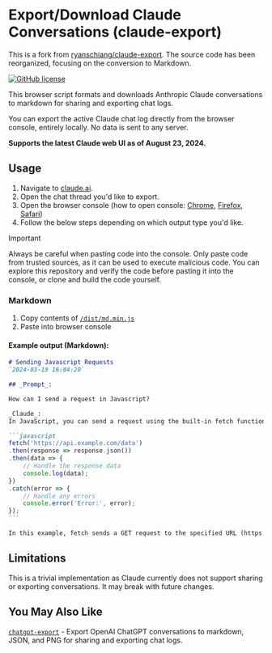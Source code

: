 # Export/Download Claude Conversations (claude-export)

This is a fork from [ryanschiang/claude-export](https://github.com/ryanschiang/claude-export). The source code has been reorganized, focusing on the conversion to Markdown.

[![GitHub license](https://img.shields.io/badge/license-MIT-green)](
    ./LICENSE
)

This browser script formats and downloads Anthropic Claude conversations to markdown for sharing and exporting chat logs.

You can export the active Claude chat log directly from the browser console, entirely locally. No data is sent to any server.

**Supports the latest Claude web UI as of August 23, 2024.**

## Usage

 1. Navigate to [claude.ai](https://claude.ai).
 2. Open the chat thread you'd like to export.
 3. Open the browser console (how to open console: [Chrome](https://developer.chrome.com/docs/devtools/open), [Firefox](https://firefox-source-docs.mozilla.org/devtools-user/), [Safari](https://developer.apple.com/library/archive/documentation/NetworkingInternetWeb/Conceptual/Web_Inspector_Tutorial/EnableWebInspector/EnableWebInspector.html))
 4. Follow the below steps depending on which output type you'd like.

> [!IMPORTANT]  
> Always be careful when pasting code into the console. Only paste code from trusted sources, as it can be used to execute malicious code.
> You can explore this repository and verify the code before pasting it into the console, or clone and build the code yourself.

### Markdown

1. Copy contents of [`/dist/md.min.js`](./dist/md.min.js)
2. Paste into browser console

#### Example output (Markdown):

````markdown
# Sending Javascript Requests
`2024-03-19 16:04:20`

## _Prompt_:

How can I send a request in Javascript?

_Claude_:
In JavaScript, you can send a request using the built-in fetch function or the XMLHttpRequest object. Here's an example using fetch:

```javascript
fetch('https://api.example.com/data')
.then(response => response.json())
.then(data => {
    // Handle the response data
    console.log(data);
})
.catch(error => {
    // Handle any errors
    console.error('Error:', error);
});
```

In this example, fetch sends a GET request to the specified URL (https://api.example.com/data). The then block is used to handle the response. The first then converts the response to JSON format using response.json(), and the second then receives the parsed JSON data, which you can then process as needed.
````

## Limitations

This is a trivial implementation as Claude currently does not support sharing or exporting conversations. It may break with future changes.

## You May Also Like

[`chatgpt-export`](https://github.com/ryanschiang/chatgpt-export) - Export OpenAI ChatGPT conversations to markdown, JSON, and PNG for sharing and exporting chat logs.
